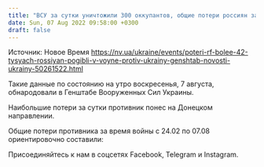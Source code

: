 ```yaml
---
title: "ВСУ за сутки уничтожили 300 оккупантов, общие потери россиян за время войны превысили 42 тысяч человек"
date: Sun, 07 Aug 2022 09:58:00 +0300
draft: false
---
```

Источник: Новое Время https://nv.ua/ukraine/events/poteri-rf-bolee-42-tysyach-rossiyan-pogibli-v-voyne-protiv-ukrainy-genshtab-novosti-ukrainy-50261522.html


Такие данные по состоянию на утро воскресенья, 7 августа, обнародовали в Генштабе Вооруженных Сил Украины.

Наибольшие потери за сутки противник понес на Донецком направлении.

Общие потери противника за время войны с 24.02 по 07.08 ориентировочно составили:

Присоединяйтесь к нам в соцсетях Facebook, Telegram и Instagram.

